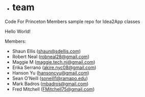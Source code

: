 

- # team
Code For Princeton Members sample repo for Idea2App classes


Hello World!

Members:
  - Shaun Ellis (shaun@sdellis.com)
  - Robert Neal (robneal28@gmail.com)
  - Maggie M (maggie.tech.nj@gmail.com)
  - Erika Serrano (akire.nyc08@gmail.com)
  - Hanson Yu (hansoncyu@gmail.com)
  - Sean O'Neill (soneill1@ramapo.edu)
  - Mark Badros (mbadros@gmail.com)
  - Fred Mitchell (FMitchell75@gmail.com)
